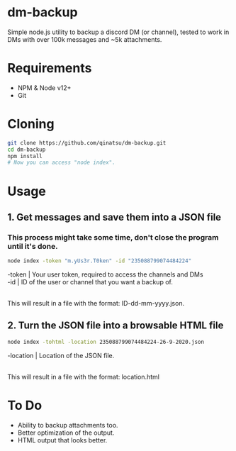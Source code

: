 # dm-backup
Simple node.js utility to backup a discord DM (or channel), tested to work in DMs with over 100k messages and ~5k attachments.


# Requirements
* NPM & Node v12+
* Git

# Cloning
```bash
git clone https://github.com/qinatsu/dm-backup.git
cd dm-backup
npm install
# Now you can access "node index".
```
# Usage
## 1. Get messages and save them into a JSON file
### This process might take some time, don't close the program until it's done.
```bash
node index -token "m.yUs3r.T0ken" -id "235088799074484224"
```

-token | Your user token, required to access the channels and DMs<br>
-id  | ID of the user or channel that you want a backup of.<br><br>

This will result in a file with the format: ID-dd-mm-yyyy.json.

## 2. Turn the JSON file into a browsable HTML file
```bash
node index -tohtml -location 235088799074484224-26-9-2020.json
```

-location | Location of the JSON file.<br><br>

This will result in a file with the format: location.html

# To Do
* Ability to backup attachments too.
* Better optimization of the output.
* HTML output that looks better.